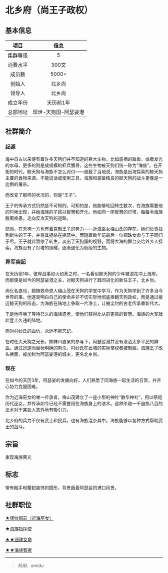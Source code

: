 # 北乡府（尚王子政权）

## 基本信息

项目|信息
:--:|:--:
集群等级|5
消费水平|300文
成员数|5000+
创始人|北乡尚
领导人|北乡尚
成立年份|天历前1年
总部地址|现世-天狗国-阿瑟娑港

## 社群简介

### 起源

海中自古以来便有着许多天狗们并不知道的巨大生物，比如底栖的扁鱼，或者发光的水母，更多的则是成规模的虾兵蟹将，这些生物被天狗们统一称为“海族”。在开拓的时代，鲸天狗与海族不怎么对付——直截了当地说，海族是出海探索的鲸天狗主要的食物来源。不能说话或使用工具，海族和装备精良的鲸天狗的战斗更像是一边倒的屠杀。

而改变了那样的状况的，则是“王子”。

王子的传承方式仍然是不可知的。可知的是，他能够轮回转生数次，在海族需要他的时候出现，并给海族的子民以智慧和开化。他如同一座智慧的灯塔，每每令海族脱离痴愚，走向反攻天狗的道路。

然而，在天狗一方也有着克制王子的势力——近海巫女梅山氏的存在。她们负责找到新生的王子，并将其扼杀在摇篮中。而随着数年前最后一位钿珠女命与王子同归于尽，王子就此暂停了转生，淡出了天狗国的视野，而将大海的舞台交给外乡人探索。海族没有了灯塔的照耀，逐渐退化为低级的生物。

### 异军突起

在天历前1年，彼岸战事如火如荼之时，一名看似鲸天狗的少年被浪花冲上海岸。而那便是如今的阿瑟娑港之主，对鲸天狗进行了趋同进化的新任王子，北乡尚。

尚化名直也，跟随救命恩人梅山茂在天狗的学堂中学习，作为天狗学到了许多当今世界的事。他逐渐明白自己的使命并非不切实际地彻底推翻天狗政权，而是通过接近鲸天狗的形态，为海族在陆地上争取一片净土，让被尘封的古老传承重新伟大。

于是他呼唤了等待已久的海族遗老，使他们获得比从前更高的智慧。海族的大军就此登上久违的陆地。

而对村纱氏的血仇，永远不能忘记。

在时任大天狗之兄长，姊妹川直亲的参与下，阿瑟娑港并没有泼洒太多平民的鲜血。通过迅速而目标明确的刺杀，村纱氏在此城的实际掌权者被制服。海族王子改头换面，被加封为阿瑟娑港的城主，更名北乡尚。

### 现在

在如今的天历3年，阿瑟娑的发展向好。人们熟悉了同海族一起生活的日常，并齐心协力克服困难。

作为近海巫女的唯一传承者，梅山茂建立了一座小型的神社“散华神社”，用以祭祀历代巫女，并传承如今已经不需要用在海族身上的法术。这种杀敌一千自损八百的法术对于某些人意外地有吸引力。

北乡府的兵力不仅有武士和民兵，也有海族混杂其中。海族能够以各种方式帮助武士的战斗。

## 宗旨

重现海族荣光

## 标志

带有触手和蟹钳装饰的圆形，背景画着阿瑟娑的港口风景。

## 社群职位

<a href="../ramongozen" target="_blank">★镙纹御前（近海巫女）</a>

<a href="../umiumeshikikan" target="_blank">★海族指挥使</a>

<a href="../denjumenomikoto" target="_blank">★★钿珠女命</a>

<a href="../umiumenochisha" target="_blank">★★海族智者</a>

---

> *秋田*、*amidu*